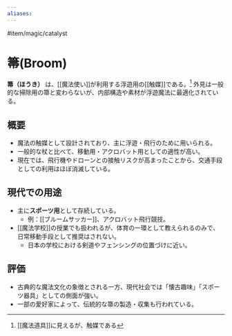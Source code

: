 ```yaml
---
aliases:
---
```

#item/magic/catalyst 
# 箒(Broom)

**箒（ほうき）** は、[[魔法使い]]が利用する浮遊用の[[触媒]]である。[^1]
外見は一般的な掃除用の箒と変わらないが、内部構造や素材が浮遊魔法に最適化されている。

## 概要
- 魔法の触媒として設計されており、主に浮遊・飛行のために用いられる。  
- 一般的な杖と比べて、移動用・アクロバット用としての適性が高い。  
- 現在では、飛行機やドローンとの接触リスクが高まったことから、交通手段としての利用はほぼ消滅している。

## 現代での用途
- 主に**スポーツ用**として存続している。  
  - 例：[[ブルームサッカー]]、アクロバット飛行競技。  
- [[魔法学校]]の授業でも扱われるが、体育の一環として教えられるのみで、日常移動手段として推奨はされない。  
  - 日本の学校における剣道やフェンシングの位置づけに近い。

## 評価
- 古典的な魔法文化の象徴とされる一方、現代社会では「懐古趣味」「スポーツ器具」としての側面が強い。  
- 一部の愛好家によって、伝統的な箒の製造・収集も行われている。  

[^1]: [[魔法道具]]に見えるが、触媒である
